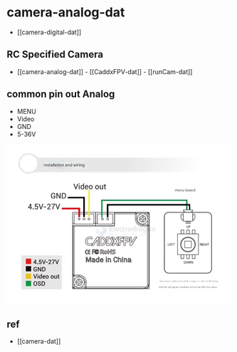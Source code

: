 
# camera-analog-dat

- [[camera-digital-dat]]




## RC Specified Camera 

- [[camera-analog-dat]] - [[CaddxFPV-dat]] - [[runCam-dat]]



## common pin out Analog 

- MENU 
- Video 
- GND 
- 5-36V 

![](2025-09-17-00-15-38.png)




## ref 

- [[camera-dat]]